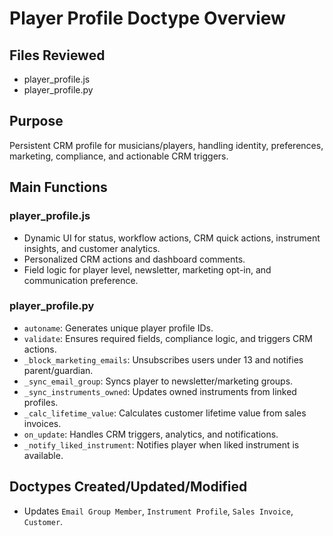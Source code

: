 # Player Profile Doctype Overview

## Files Reviewed
- player_profile.js
- player_profile.py

## Purpose
Persistent CRM profile for musicians/players, handling identity, preferences, marketing, compliance, and actionable CRM triggers.

## Main Functions
### player_profile.js
- Dynamic UI for status, workflow actions, CRM quick actions, instrument insights, and customer analytics.
- Personalized CRM actions and dashboard comments.
- Field logic for player level, newsletter, marketing opt-in, and communication preference.

### player_profile.py
- `autoname`: Generates unique player profile IDs.
- `validate`: Ensures required fields, compliance logic, and triggers CRM actions.
- `_block_marketing_emails`: Unsubscribes users under 13 and notifies parent/guardian.
- `_sync_email_group`: Syncs player to newsletter/marketing groups.
- `_sync_instruments_owned`: Updates owned instruments from linked profiles.
- `_calc_lifetime_value`: Calculates customer lifetime value from sales invoices.
- `on_update`: Handles CRM triggers, analytics, and notifications.
- `_notify_liked_instrument`: Notifies player when liked instrument is available.

## Doctypes Created/Updated/Modified
- Updates `Email Group Member`, `Instrument Profile`, `Sales Invoice`, `Customer`.

